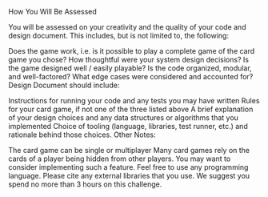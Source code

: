 How You Will Be Assessed

You will be assessed on your creativity and the quality of your code and design document. This includes, but is not limited to, the following:

Does the game work, i.e. is it possible to play a complete game of the card game you chose?
How thoughtful were your system design decisions?
Is the game designed well / easily playable?
Is the code organized, modular, and well-factored?
What edge cases were considered and accounted for?
Design Document should include: 

Instructions for running your code and any tests you may have written
Rules for your card game, if not one of the three listed above
A brief explanation of your design choices and any data structures or algorithms that you implemented
Choice of tooling (language, libraries, test runner, etc.) and rationale behind those choices.
Other Notes:

The card game can be single or multiplayer
Many card games rely on the cards of a player being hidden from other players. You may want to consider implementing such a feature.
Feel free to use any programming language.
Please cite any external libraries that you use.
We suggest you spend no more than 3 hours on this challenge.